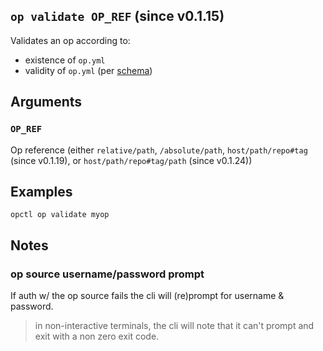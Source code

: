 ## `op validate OP_REF` (since v0.1.15)

Validates an op according to:

- existence of `op.yml`
- validity of `op.yml` (per
  [schema](https://opspec.io/0.1.6/op.yml.schema.json))

## Arguments

### `OP_REF`

Op reference (either `relative/path`, `/absolute/path`,
`host/path/repo#tag` (since v0.1.19), or `host/path/repo#tag/path`
(since v0.1.24))

## Examples

```shell
opctl op validate myop
```

## Notes

### op source username/password prompt

If auth w/ the op source fails the cli will (re)prompt for username &
password.

> in non-interactive terminals, the cli will note that it can't prompt
> and exit with a non zero exit code.


